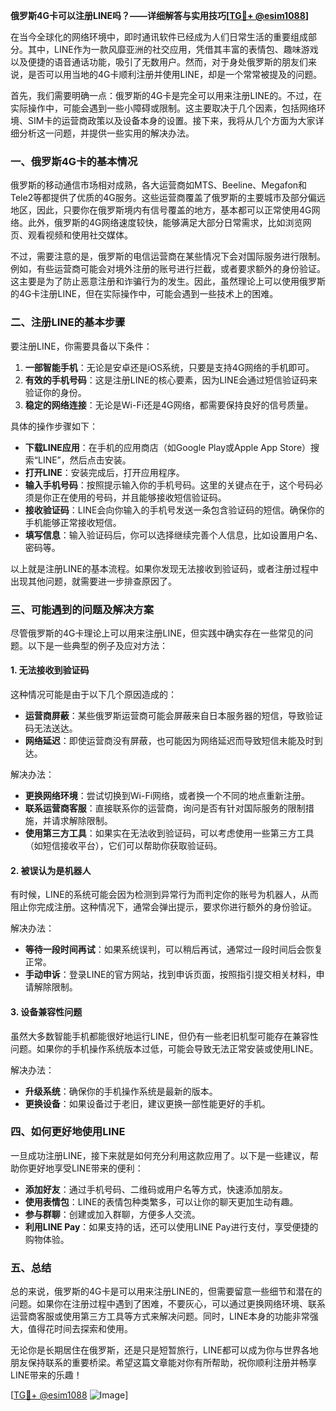 **俄罗斯4G卡可以注册LINE吗？——详细解答与实用技巧[[TG💪+ @esim1088](https://t.me/s/esim1088)]**

在当今全球化的网络环境中，即时通讯软件已经成为人们日常生活的重要组成部分。其中，LINE作为一款风靡亚洲的社交应用，凭借其丰富的表情包、趣味游戏以及便捷的语音通话功能，吸引了无数用户。然而，对于身处俄罗斯的朋友们来说，是否可以用当地的4G卡顺利注册并使用LINE，却是一个常常被提及的问题。

首先，我们需要明确一点：俄罗斯的4G卡是完全可以用来注册LINE的。不过，在实际操作中，可能会遇到一些小障碍或限制。这主要取决于几个因素，包括网络环境、SIM卡的运营商政策以及设备本身的设置。接下来，我将从几个方面为大家详细分析这一问题，并提供一些实用的解决办法。

### **一、俄罗斯4G卡的基本情况**

俄罗斯的移动通信市场相对成熟，各大运营商如MTS、Beeline、Megafon和Tele2等都提供了优质的4G服务。这些运营商覆盖了俄罗斯的主要城市及部分偏远地区，因此，只要你在俄罗斯境内有信号覆盖的地方，基本都可以正常使用4G网络。此外，俄罗斯的4G网络速度较快，能够满足大部分日常需求，比如浏览网页、观看视频和使用社交媒体。

不过，需要注意的是，俄罗斯的电信运营商在某些情况下会对国际服务进行限制。例如，有些运营商可能会对境外注册的账号进行拦截，或者要求额外的身份验证。这主要是为了防止恶意注册和诈骗行为的发生。因此，虽然理论上可以使用俄罗斯的4G卡注册LINE，但在实际操作中，可能会遇到一些技术上的困难。

### **二、注册LINE的基本步骤**

要注册LINE，你需要具备以下条件：

1. **一部智能手机**：无论是安卓还是iOS系统，只要是支持4G网络的手机即可。
2. **有效的手机号码**：这是注册LINE的核心要素，因为LINE会通过短信验证码来验证你的身份。
3. **稳定的网络连接**：无论是Wi-Fi还是4G网络，都需要保持良好的信号质量。

具体的操作步骤如下：

- **下载LINE应用**：在手机的应用商店（如Google Play或Apple App Store）搜索“LINE”，然后点击安装。
- **打开LINE**：安装完成后，打开应用程序。
- **输入手机号码**：按照提示输入你的手机号码。这里的关键点在于，这个号码必须是你正在使用的号码，并且能够接收短信验证码。
- **接收验证码**：LINE会向你输入的手机号发送一条包含验证码的短信。确保你的手机能够正常接收短信。
- **填写信息**：输入验证码后，你可以选择继续完善个人信息，比如设置用户名、密码等。

以上就是注册LINE的基本流程。如果你发现无法接收到验证码，或者注册过程中出现其他问题，就需要进一步排查原因了。

### **三、可能遇到的问题及解决方案**

尽管俄罗斯的4G卡理论上可以用来注册LINE，但实践中确实存在一些常见的问题。以下是一些典型的例子及应对方法：

#### **1. 无法接收到验证码**

这种情况可能是由于以下几个原因造成的：
- **运营商屏蔽**：某些俄罗斯运营商可能会屏蔽来自日本服务器的短信，导致验证码无法送达。
- **网络延迟**：即使运营商没有屏蔽，也可能因为网络延迟而导致短信未能及时到达。

解决办法：
- **更换网络环境**：尝试切换到Wi-Fi网络，或者换一个不同的地点重新注册。
- **联系运营商客服**：直接联系你的运营商，询问是否有针对国际服务的限制措施，并请求解除限制。
- **使用第三方工具**：如果实在无法收到验证码，可以考虑使用一些第三方工具（如短信接收平台），它们可以帮助你获取验证码。

#### **2. 被误认为是机器人**

有时候，LINE的系统可能会因为检测到异常行为而判定你的账号为机器人，从而阻止你完成注册。这种情况下，通常会弹出提示，要求你进行额外的身份验证。

解决办法：
- **等待一段时间再试**：如果系统误判，可以稍后再试，通常过一段时间后会恢复正常。
- **手动申诉**：登录LINE的官方网站，找到申诉页面，按照指引提交相关材料，申请解除限制。

#### **3. 设备兼容性问题**

虽然大多数智能手机都能很好地运行LINE，但仍有一些老旧机型可能存在兼容性问题。如果你的手机操作系统版本过低，可能会导致无法正常安装或使用LINE。

解决办法：
- **升级系统**：确保你的手机操作系统是最新的版本。
- **更换设备**：如果设备过于老旧，建议更换一部性能更好的手机。

### **四、如何更好地使用LINE**

一旦成功注册LINE，接下来就是如何充分利用这款应用了。以下是一些建议，帮助你更好地享受LINE带来的便利：

- **添加好友**：通过手机号码、二维码或用户名等方式，快速添加朋友。
- **使用表情包**：LINE的表情包种类繁多，可以让你的聊天更加生动有趣。
- **参与群聊**：创建或加入群聊，方便多人交流。
- **利用LINE Pay**：如果支持的话，还可以使用LINE Pay进行支付，享受便捷的购物体验。

### **五、总结**

总的来说，俄罗斯的4G卡是可以用来注册LINE的，但需要留意一些细节和潜在的问题。如果你在注册过程中遇到了困难，不要灰心，可以通过更换网络环境、联系运营商客服或使用第三方工具等方式来解决问题。同时，LINE本身的功能非常强大，值得花时间去探索和使用。

无论你是长期居住在俄罗斯，还是只是短暂旅行，LINE都可以成为你与世界各地朋友保持联系的重要桥梁。希望这篇文章能对你有所帮助，祝你顺利注册并畅享LINE带来的乐趣！

[[TG💪+ @esim1088](https://t.me/s/esim1088) ![Image](https://i.postimg.cc/4NQfJmqS/Snipaste-2025-05-13-00-14-12.png)]